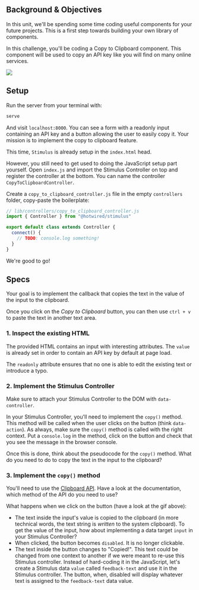 ## Background & Objectives

In this unit, we'll be spending some time coding useful components for your future projects. This is a first step towards building your own library of components.

In this challenge, you'll be coding a Copy to Clipboard component. This component will be used to copy an API key like you will find on many online services.

![](https://raw.githubusercontent.com/lewagon/fullstack-images/master/frontend/copy-to-clipboard.gif)

## Setup

Run the server from your terminal with:

```bash
serve
```

And visit `localhost:8000`. You can see a form with a readonly input containing an API key and a button allowing the user to easily copy it. Your mission is to implement the copy to clipboard feature.

This time, `Stimulus` is already setup in the `index.html` head.

However, you still need to get used to doing the JavaScript setup part yourself. Open `index.js` and import the Stimulus Controller on top and register the controller at the bottom. You can name the controller `CopyToClipboardController`.

Create a `copy_to_clipboard_controller.js` file in the empty `controllers` folder, copy-paste the boilerplate:

```javascript
// lib/controllers/copy_to_clipboard_controller.js
import { Controller } from "@hotwired/stimulus"

export default class extends Controller {
  connect() {
    // TODO: console.log something!
  }
}
```

We're good to go!

## Specs

Your goal is to implement the callback that copies the text in the value of the input to the clipboard.

Once you click on the *Copy to Clipboard* button, you can then use `ctrl + v` to paste the text in another text area.

### 1. Inspect the existing HTML

The provided HTML contains an input with interesting attributes. The `value` is already set in order to contain an API key by default at page load.

The `readonly` attribute ensures that no one is able to edit the existing text or introduce a typo.

### 2. Implement the Stimulus Controller

Make sure to attach your Stimulus Controller to the DOM with `data-controller`.

In your Stimulus Controller, you'll need to implement the `copy()` method. This method will be called when the user clicks on the button (think `data-action`). As always, make sure the `copy()` method is called with the right context. Put a `console.log` in the method, click on the button and check that you see the message in the browser console.

Once this is done, think about the pseudocode for the `copy()` method. What do you need to do to copy the text in the input to the clipboard?

### 3. Implement the `copy()` method

You'll need to use the [Clipboard API](https://developer.mozilla.org/en-US/docs/Web/API/Clipboard). Have a look at the documentation, which method of the API do you need to use?

What happens when we click on the button (have a look at the gif above):
- The text inside the input's value is copied to the clipboard (in more technical words, the text string is *written* to the system clipboard). To get the value of the input, how about implementing a data target `input` in your Stimulus Controller?
- When clicked, the button becomes `disabled`. It is no longer clickable.
- The text inside the button changes to "Copied!". This text could be changed from one context to another if we were meant to re-use this Stimulus controller. Instead of hard-coding it in the JavaScript, let's create a Stimulus data `value` called `feedback-text` and use it in the Stimulus controller. The button, when, disabled will display whatever text is assigned to the `feedback-text` data value.
